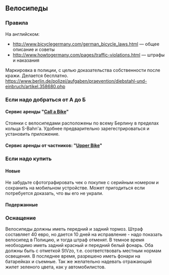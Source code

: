 ## Велосипеды

### Правила

На английском:

* http://www.bicyclegermany.com/german_bicycle_laws.html — общее описание и советы
* http://www.howtogermany.com/pages/traffic-violations.html — штрафы и наказания

Маркировка в полиции, с целью доказательства собственности после кражи. 
Делается бесплатно.
https://www.berlin.de/polizei/aufgaben/praevention/diebstahl-und-einbruch/artikel.358680.php

### Если надо добраться от А до Б

#### Сервис аренды "[Call a Bike](https://www.callabike-interaktiv.de/)"
Стоянки с велосипедами расположены по всему Берлину в пределах кольца S-Bahn'а. Удобнее предварительно зарегестрироваться и установить приложение.

#### Сервис аренды от частников: "[Upper Bike](https://www.upperbike.com/en.html)"

### Если надо купить

#### Новые
Не забудьте сфотографировать чек о покупке с серийным номером и сохранить на мобильном устройстве. Может пригодиться если потребуется доказать, что вы его не украли.

#### Подержанные 

### Оснащение
Велосипеды должны иметь передний и задний тормоз.
Штраф составляет 40 евро, но дается 10 дней на исправление - надо показать велосипед в Полицию, и тогда штраф отменят.
В темное время необходимо иметь задний красный и передний белый фонарь. Оба должны быть с отметкой StVzo, т.е. соответствовать местным нормам освещения.
В последнее время, разрешено иметь фонари на батарейках и съемные.
Так же желательно надевать отражающий жилет зеленого цвета, как у автомобилистов.
